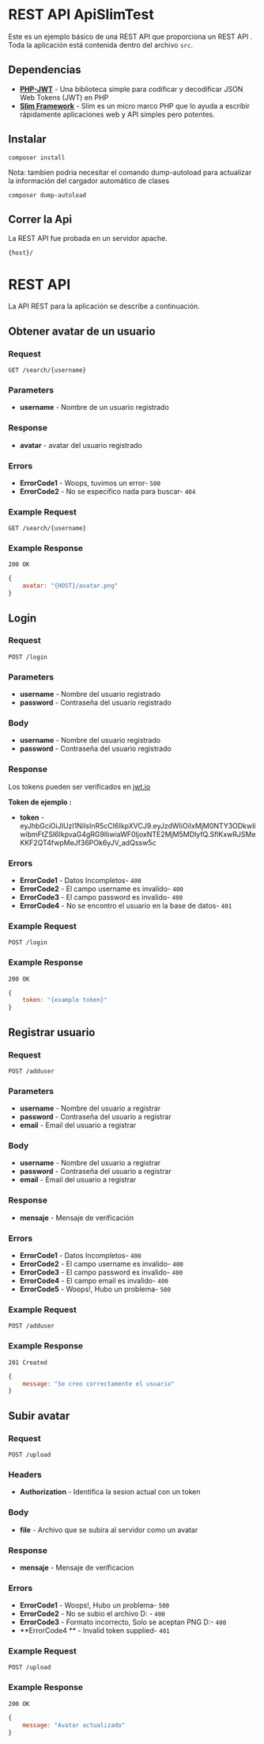 # REST API ApiSlimTest

Este es un ejemplo básico de una REST API que proporciona un REST API . Toda la aplicación está contenida dentro del archivo `src`.

## Dependencias
- **[PHP-JWT](https://github.com/firebase/php-jwt "JWTPHP Github Page")** - Una biblioteca simple para codificar y decodificar JSON Web Tokens (JWT) en PHP
- **[Slim Framework](https://github.com/slimphp/Slim "Slim Framework Github Page")**  - Slim es un micro marco PHP que lo ayuda a escribir rápidamente aplicaciones web y API simples pero potentes.


## Instalar

    composer install

Nota: tambien podria necesitar el comando dump-autoload para actualizar la información del cargador automático de clases

    composer dump-autoload


## Correr la Api

La REST API fue probada en un servidor apache.

    {host}/

# REST API

La API REST para la aplicación se describe a continuación.



## Obtener avatar de un usuario

### Request

`GET /search/{username}`

### Parameters
- **username** - Nombre de un usuario registrado

### Response
- **avatar** - avatar del usuario registrado

### Errors
- **ErrorCode1** - Woops, tuvimos un error- `500`
- **ErrorCode2** - No se especifico nada para buscar- `404`

### Example Request
`GET /search/{username}`

### Example Response
`200 OK`

```javascript
{
	avatar: "{HOST}/avatar.png"
}
```
## Login

### Request

`POST /login`

### Parameters
- **username** - Nombre del usuario registrado
- **password** - Contraseña del usuario registrado

### Body
- **username** - Nombre del usuario registrado
- **password** - Contraseña del usuario registrado

### Response

Los tokens pueden ser verificados en [jwt.io](https://jwt.io/ "JWT Homepage")

**Token de ejemplo :**

- **token** - eyJhbGciOiJIUzI1NiIsInR5cCI6IkpXVCJ9.eyJzdWIiOiIxMjM0NTY3ODkwIiwibmFtZSI6IkpvaG4gRG9lIiwiaWF0IjoxNTE2MjM5MDIyfQ.SflKxwRJSMeKKF2QT4fwpMeJf36POk6yJV_adQssw5c

### Errors
- **ErrorCode1** - Datos Incompletos- `400`
- **ErrorCode2** - El campo username es invalido- `400`
- **ErrorCode3** - El campo password es invalido- `400`
- **ErrorCode4** - No se encontro el usuario en la base de datos- `401`

### Example Request
`POST /login`

### Example Response
`200 OK`

```javascript
{
	token: "{example token}"
}
```
## Registrar usuario

### Request

`POST /adduser`

### Parameters
- **username** - Nombre del usuario a registrar
- **password** - Contraseña del usuario a registrar
- **email** - Email del usuario a registrar

### Body
- **username** - Nombre del usuario a registrar
- **password** - Contraseña del usuario a registrar
- **email** - Email del usuario a registrar

### Response

- **mensaje** - Mensaje de verificación

### Errors
- **ErrorCode1** - Datos Incompletos- `400`
- **ErrorCode2** - El campo username es invalido- `400`
- **ErrorCode3** - El campo password es invalido- `400`
- **ErrorCode4** - El campo email es invalido- `400`
- **ErrorCode5** - Woops!, Hubo un problema- `500`

### Example Request
`POST /adduser`

### Example Response
`201 Created`

```javascript
{
	message: "Se creo correctamente el usuario"
}
```
## Subir  avatar

### Request

`POST /upload`

### Headers
- **Authorization** - Identifica la sesion actual con un token

### Body
- **file** - Archivo que se subira al servidor como un avatar

### Response

- **mensaje** - Mensaje de verificacion

### Errors
- **ErrorCode1** - Woops!, Hubo un problema- `500`
- **ErrorCode2** - No se subio el archivo D: - `400`
- **ErrorCode3** - Formato incorrecto, Solo se aceptan PNG D:- `400`
- **ErrorCode4 ** - Invalid token supplied- `401`

### Example Request
`POST /upload`

### Example Response
`200 OK`

```javascript
{
	message: "Avatar actualizado"
}
```

